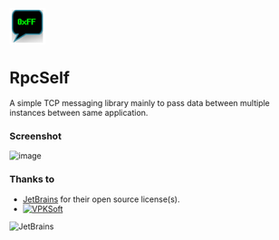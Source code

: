 ![image](https://github.com/VPKSoft/RpcSelf/blob/main/Misc/RpcSelf.png)

# RpcSelf
A simple TCP messaging library mainly to pass data between multiple instances between same application.

### Screenshot
![image](https://user-images.githubusercontent.com/40712699/106352595-17bd8680-62ed-11eb-9123-fbab2f4ebfef.png)

### Thanks to
* [JetBrains](https://www.jetbrains.com/?from=RpcSelf) for their open source license(s).
* [![VPKSoft](https://circleci.com/gh/VPKSoft/RpcSelf.svg?style=shield)](https://app.circleci.com/pipelines/github/VPKSoft/RpcSelf)


![JetBrains](http://www.vpksoft.net/site/External/JetBrains/jetbrains.svg)
